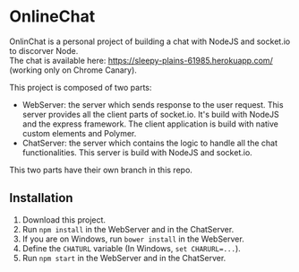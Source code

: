 # OnlineChat

OnlinChat is a personal project of building a chat with NodeJS and socket.io to discorver Node.  
The chat is available here: https://sleepy-plains-61985.herokuapp.com/ (working only on Chrome Canary). 

This project is composed of two parts: 
- WebServer: the server which sends response to the user request. This server provides all the client parts of socket.io. It's build with NodeJS and the express framework. The client application is build with native custom elements and Polymer.
- ChatServer: the server which contains the logic to handle all the chat functionalities. This server is build with NodeJS and socket.io.

This two parts have their own branch in this repo.

## Installation

1. Download this project.
2. Run `npm install` in the WebServer and in the ChatServer.
3. If you are on Windows, run `bower install` in the WebServer.
4. Define the `CHATURL` variable (In Windows, `set CHARURL=...`).
5. Run `npm start` in the WebServer and in the ChatServer.


